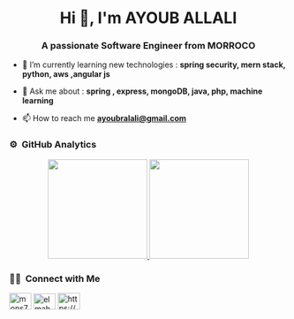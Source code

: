 
<h1 align="center">Hi 👋, I'm AYOUB ALLALI</h1>
<h3 align="center">A passionate Software Engineer from MORROCO</h3>



- 🌱 I’m currently learning new technologies : **spring security, mern stack, python, aws ,angular js**


- 💬 Ask me about : **spring , express, mongoDB, java, php, machine learning**

- 📫 How to reach me **ayoubralali@gmail.com**
### ⚙️ &nbsp;GitHub Analytics

<p align="center">
<a href="https://github.com/ayouballali">
  <img height="180em" src="https://github-readme-stats-eight-theta.vercel.app/api?username=ayouballali&show_icons=true&theme=algolia&include_all_commits=true"/>
  <img height="180em" src="https://github-readme-stats-eight-theta.vercel.app/api/top-langs/?username=ayouballali&layout=compact&langs_count=8&theme=algolia&hide=css,PHP"/>
 </a>
</p>

### 🤝🏻 &nbsp;Connect with Me

<p align="left">

<a href="https://twitter.com/AyoubAllali18" target="blank"><img align="center" src="https://raw.githubusercontent.com/rahuldkjain/github-profile-readme-generator/master/src/images/icons/Social/twitter.svg" alt="mons74148412" height="30" width="40" /></a>
<a href="https://linkedin.com/in/ayouballali" target="blank"><img align="center" src="https://raw.githubusercontent.com/rahuldkjain/github-profile-readme-generator/master/src/images/icons/Social/linked-in-alt.svg" alt="elmahalli-zakaria" height="29" width="40" /></a>
<a href="https://ayouballali.github.iol" target="blank"><img align="center" src="https://raw.githubusercontent.com/rahuldkjain/github-profile-readme-generator/master/src/images/icons/Social/rss.svg" alt="https://zakaria-elmahalli1.medium.com/" height="30" width="40" /></a>
  </p>

